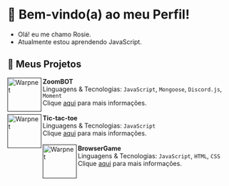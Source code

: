 # 🍂  Bem-vindo(a) ao meu Perfil!
- Olá! eu me chamo Rosie.
- Atualmente estou aprendendo JavaScript.

## 🍁 Meus Projetos

[<img align="left" height="76px" width="76px" alt="Warpnet" src="https://i.imgur.com/kTMmv4n.png"/>]()
**ZoomBOT** \
Linguagens & Tecnologias: `JavaScript`, `Mongoose`, `Discord.js`, `Moment`\
Clique [aqui]() para mais informações.
<br />
<br />
[<img align="left" height="76px" width="76px" alt="Warpnet" src="https://i.imgur.com/fxFby7T.png"/>]()
**Tic-tac-toe** \
Linguagens & Tecnologias: `JavaScript`\
Clique [aqui](https://github.com/rosiee-sz/tictactoe-js) para mais informações.
<br >
<br />
[<img align="left" height="76px" width="76px" alt="Warpnet" src="https://i.imgur.com/wApPD7M.png"/>]()
**BrowserGame** \
Linguagens & Tecnologias: `JavaScript`, `HTML`, `CSS`\
Clique [aqui](https://github.com/rosiee-sz/browsergame-js) para mais informações.
